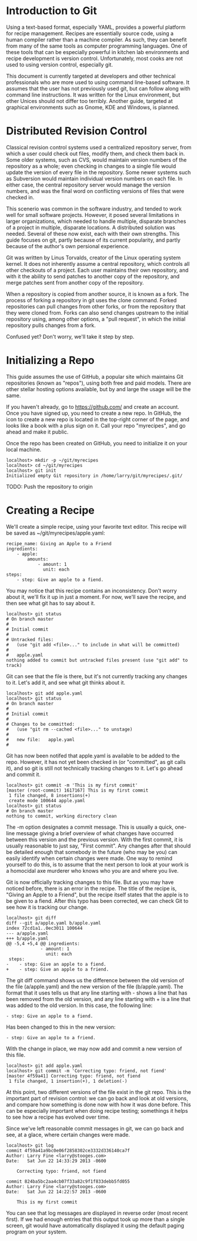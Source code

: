 Introduction to Git
===================

Using a text-based format, especially YAML, provides a powerful platform for recipe management. Recipes are essentially source code, using a human compiler rather than a machine compiler. As such, they can benefit from many of the same tools as computer programming languages. One of these tools that can be especially powerful in kitchen lab environments and recipe development is version control. Unfortunately, most cooks are not used to using version control, especially git.

This document is currently targeted at developers and other technical professionals who are more used to using command line-based software. It assumes that the user has not previously used git, but can follow along with command line instructions. It was written for the Linux environment, but other Unices should not differ too terribly. Another guide, targeted at graphical environments such as Gnome, KDE and Windows, is planned.

Distributed Revision Control
============================

Classical revision control systems used a centralized repository server, from which a user could check out files, modify them, and check them back in. Some older systems, such as CVS, would maintain version numbers of the repository as a whole; even checking in changes to a single file would update the version of every file in the repository. Some newer systems such as Subversion would maintain individual version numbers on each file. In either case, the central repository server would manage the version numbers, and was the final word on conflicting versions of files that were checked in.

This scenerio was common in the software industry, and tended to work well for small software projects. However, it posed several limitations in larger organizations, which needed to handle multiple, disparate branches of a project in multiple, disparate locations. A distributed solution was needed. Several of these now exist, each with their own strengths. This guide focuses on git, partly because of its current popularity, and partly because of the author's own persional experience.

Git was written by Linus Torvalds, creator of the Linux operating system kernel. It does not inherently assume a central repository, which controls all other checkouts of a project. Each user maintains their own repository, and with it the ability to send patches to another copy of the repository, and merge patches sent from another copy of the repository.

When a repository is copied from another source, it is known as a fork. The process of forking a repository in git uses the clone command. Forked repositories can pull changes from other forks, or from the repository that they were cloned from. Forks can also send changes upstream to the initial repository using, among other options, a "pull request", in which the initial repository pulls changes from a fork.

Confused yet? Don't worry, we'll take it step by step.

Initializing a Repo
===================

This guide assumes the use of GitHub, a popular site which maintains Git repositories (known as "repos"), using both free and paid models. There are other stellar hosting options available, but by and large the usage will be the same.

If you haven't already, go to <https://github.com/> and create an account. Once you have signed up, you need to create a new repo. In GitHub, the icon to create a new repo is located in the top-right corner of the page, and looks like a book with a plus sign on it. Call your repo "myrecipes", and go ahead and make it public.

Once the repo has been created on GitHub, you need to initialize it on your local machine.

``` sourceCode
localhost> mkdir -p ~/git/myrecipes
localhost> cd ~/git/myrecipes
localhost> git init
Initialized empty Git repository in /home/larry/git/myrecipes/.git/
```

TODO: Push the repository to origin

Creating a Recipe
=================

We'll create a simple recipe, using your favorite text editor. This recipe will be saved as ~/git/myrecipes/apple.yaml:

``` sourceCode
recipe_name: Giving an Apple to a Friend
ingredients:
    - apple:
        amounts:
            - amount: 1
              unit: each
steps:
    - step: Give an apple to a fiend.
```

You may notice that this recipe contains an inconsistency. Don't worry about it, we'll fix it up in just a moment. For now, we'll save the recipe, and then see what git has to say about it.

``` sourceCode
localhost> git status
# On branch master
#
# Initial commit
#
# Untracked files:
#   (use "git add <file>..." to include in what will be committed)
#
#   apple.yaml
nothing added to commit but untracked files present (use "git add" to track)
```

Git can see that the file is there, but it's not currently tracking any changes to it. Let's add it, and see what git thinks about it.

``` sourceCode
localhost> git add apple.yaml 
localhost> git status
# On branch master
#
# Initial commit
#
# Changes to be committed:
#   (use "git rm --cached <file>..." to unstage)
#
#   new file:   apple.yaml
#
```

Git has now been notifed that apple.yaml is available to be added to the repo. However, it has not yet been checked in (or "committed", as git calls it), and so git is still not technically tracking changes to it. Let's go ahead and commit it.

``` sourceCode
localhost> git commit -m 'This is my first commit'
[master (root-commit) 1617167] This is my first commit
 1 file changed, 8 insertions(+)
 create mode 100644 apple.yaml
localhost> git status
# On branch master
nothing to commit, working directory clean
```

The -m option designates a commit message. This is usually a quick, one-line message giving a brief overview of what changes have occurred between this version and the previous version. With the first commit, it is usually reasonable to just say, "First commit". Any changes after that should be detailed enough that somebody in the future (who may be you) can easily identify when certain changes were made. One way to remind yourself to do this, is to assume that the next person to look at your work is a homocidal axe murderer who knows who you are and where you live.

Git is now officially tracking changes to this file. But as you may have noticed before, there is an error in the recipe. The title of the recipe is, "Giving an Apple to a Friend", but the recipe itself states that the apple is to be given to a fiend. After this typo has been corrected, we can check Git to see how it is tracking our change.

``` sourceCode
localhost> git diff
diff --git a/apple.yaml b/apple.yaml
index 72cd1a1..0ec3011 100644
--- a/apple.yaml
+++ b/apple.yaml
@@ -5,4 +5,4 @@ ingredients:
             - amount: 1
               unit: each
 steps:
-    - step: Give an apple to a fiend.
+    - step: Give an apple to a friend.
```

The git diff command shows us the difference between the old version of the file (a/apple.yaml) and the new version of the file (b/apple.yaml). The format that it uses tells us that any line starting with - shows a line that has been removed from the old version, and any line starting with + is a line that was added to the old version. In this case, the following line:

``` sourceCode
- step: Give an apple to a fiend.
```

Has been changed to this in the new version:

``` sourceCode
- step: Give an apple to a friend.
```

With the change in place, we may now add and commit a new version of this file.

``` sourceCode
localhost> git add apple.yaml 
localhost> git commit -m 'Correcting typo: friend, not fiend'
[master 4f59a41] Correcting typo: friend, not fiend
 1 file changed, 1 insertion(+), 1 deletion(-)
```

At this point, two different versions of the file exist in the git repo. This is the important part of revision control: we can go back and look at old versions, and compare how something is done now with how it was done before. This can be especially important when doing recipe testing; somethings it helps to see how a recipe has evolved over time.

Since we've left reasonable commit messages in git, we can go back and see, at a glace, where certain changes were made.

``` sourceCode
localhost> git log
commit 4f59a41a9bc0e06f2858302ce3332d336140ca7f
Author: Larry Fine <larry@stooges.com>
Date:   Sat Jun 22 14:33:29 2013 -0600

    Correcting typo: friend, not fiend

commit 824ba5bc2aa4cb07f33a82c9f1f833debb5fd055
Author: Larry Fine <larry@stooges.com>
Date:   Sat Jun 22 14:22:57 2013 -0600

    This is my first commit
```

You can see that log messages are displayed in reverse order (most recent first). If we had enough entries that this output took up more than a single screen, git would have automatically displayed it using the default paging program on your system.
